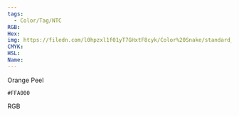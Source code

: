 ```yaml
---
tags:
  - Color/Tag/NTC
RGB:
Hex:
img: https://filedn.com/l0hpzxl1f01yT7GHxtF8cyk/Color%20Snake/standard_csv_to_svg/FFA000.svg
CMYK:
HSL:
Name:
---
```

Orange Peel
```palette
#FFA000
```
RGB
